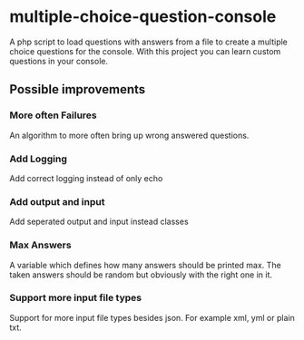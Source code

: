 # multiple-choice-question-console
A php script to load questions with answers from a file to create a multiple choice questions for the console.
With this project you can learn custom questions in your console.

## Possible improvements
### More often Failures
An algorithm to more often bring up wrong answered questions.

### Add Logging
Add correct logging instead of only echo

### Add output and input
Add seperated output and input instead classes

### Max Answers
A variable which defines how many answers should be printed max. The taken answers should be random but obviously with the right one in it.

### Support more input file types
Support for more input file types besides json. For example xml, yml or plain txt.
